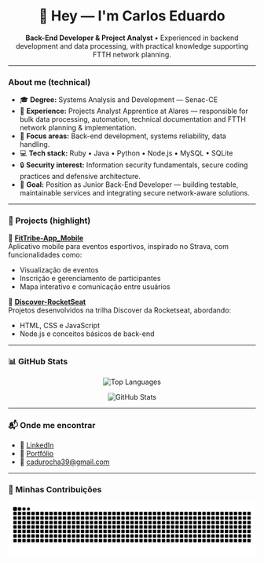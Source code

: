 <h1 align="center">👋 Hey — I'm Carlos Eduardo</h1>

<p align="center">
  <strong>Back-End Developer & Project Analyst </strong> • Experienced in backend development and data processing, with practical knowledge supporting FTTH network planning.
</p>

---

### About me (technical)

- 🎓 **Degree:** Systems Analysis and Development — Senac-CE  
- 💼 **Experience:** Projects Analyst Apprentice at Alares — responsible for bulk data processing, automation, technical documentation and FTTH network planning & implementation.  
- 🧠 **Focus areas:** Back-end development, systems reliability, data handling.  
- 💻 **Tech stack:** Ruby • Java • Python • Node.js • MySQL • SQLite  
- 🔒 **Security interest:** Information security fundamentals, secure coding practices and defensive architecture.  
- 🎯 **Goal:** Position as Junior Back-End Developer — building testable, maintainable services and integrating secure network-aware solutions.

---

### 🚀 Projects (highlight)
🔹 [**FitTribe-App_Mobile**](https://github.com/carloseduardo-rocha/FitTribe-App_Mobile)  
Aplicativo mobile para eventos esportivos, inspirado no Strava, com funcionalidades como:
- Visualização de eventos  
- Inscrição e gerenciamento de participantes  
- Mapa interativo e comunicação entre usuários

🔹 [**Discover-RocketSeat**](https://github.com/carloseduardo-rocha/Projeto-RocketSeat)  
Projetos desenvolvidos na trilha Discover da Rocketseat, abordando:
- HTML, CSS e JavaScript  
- Node.js e conceitos básicos de back-end  

---

### 📊 GitHub Stats

<p align="center">
  <img src="https://github-readme-stats.vercel.app/api/top-langs/?username=carloseduardo-rocha&layout=compact&theme=tokyonight" alt="Top Languages" />
</p>

<p align="center">
  <img src="https://github-readme-stats.vercel.app/api?username=carloseduardo-rocha&show_icons=true&theme=tokyonight" alt="GitHub Stats" />
</p>

---

### 📬 Onde me encontrar

- 🔗 [LinkedIn](https://www.linkedin.com/in/carlos-eduardo-408087230)  
- 🔗 [Portfólio](https://tinyurl.com/4wt9e8xz)  
- 📧 cadurocha39@gmail.com

---

### 🐍 Minhas Contribuições

<p align="center">
  <img src="https://raw.githubusercontent.com/carloseduardo-rocha/carloseduardo-rocha/output/github-contribution-grid-snake.svg" alt="Snake animation" />
</p>
